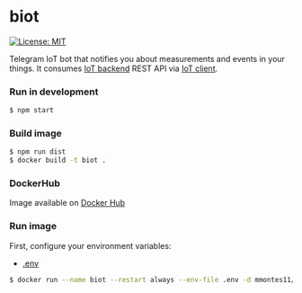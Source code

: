 # biot
[![License: MIT](https://img.shields.io/badge/License-MIT-yellow.svg)](https://opensource.org/licenses/MIT)

Telegram IoT bot that notifies you about measurements and events in your things. It consumes [IoT backend](https://github.com/mmontes11/iot-backend) REST API via [IoT client](https://github.com/mmontes11/iot_client).

### Run in development

```bash
$ npm start
```
### Build image
```bash
$ npm run dist
$ docker build -t biot .
```
### DockerHub
Image available on [Docker Hub](https://hub.docker.com/r/mmontes11/biot/)

### Run image

First, configure your environment variables:
* [.env](https://github.com/mmontes11/biot/blob/develop/.env)

```bash
$ docker run --name biot --restart always --env-file .env -d mmontes11/biot
```
